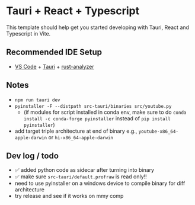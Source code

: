 # Tauri + React + Typescript

This template should help get you started developing with Tauri, React and Typescript in Vite.

## Recommended IDE Setup

- [VS Code](https://code.visualstudio.com/) + [Tauri](https://marketplace.visualstudio.com/items?itemName=tauri-apps.tauri-vscode) + [rust-analyzer](https://marketplace.visualstudio.com/items?itemName=rust-lang.rust-analyzer)



## Notes
- `npm run tauri dev`
- `pyinstaller -F --distpath src-tauri/binaries src/youtube.py` 
    - (if modules for script installed in conda env, make sure to do `conda install -c conda-forge pyinstaller` instead of `pip install pyinstaller`)
- add target triple architecture at end of binary e.g., `youtube-x86_64-apple-darwin` or `hi-x86_64-apple-darwin`

## Dev log / todo
- ✅ added python code as sidecar after turning into binary
- ✅ make sure `src-tauri/default.profraw` is read only!!
- need to use pyinstaller on a windows device to compile binary for diff architecture
- try release and see if it works on mmy comp
